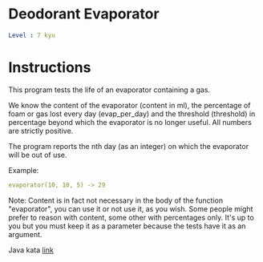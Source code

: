 # Deodorant Evaporator

```yaml
Level : 7 kyu
```

# Instructions

This program tests the life of an evaporator containing a gas.

We know the content of the evaporator (content in ml), the percentage of foam or gas lost every day (evap_per_day) and the threshold (threshold) in percentage beyond which the evaporator is no longer useful. All numbers are strictly positive.

The program reports the nth day (as an integer) on which the evaporator will be out of use.

Example:
```yaml
evaporator(10, 10, 5) -> 29
```

Note:
Content is in fact not necessary in the body of the function "evaporator", you can use it or not use it, as you wish. Some people might prefer to reason with content, some other with percentages only. It's up to you but you must keep it as a parameter because the tests have it as an argument.

Java kata [link](https://www.codewars.com/kata/5506b230a11c0aeab3000c1f/train/java)